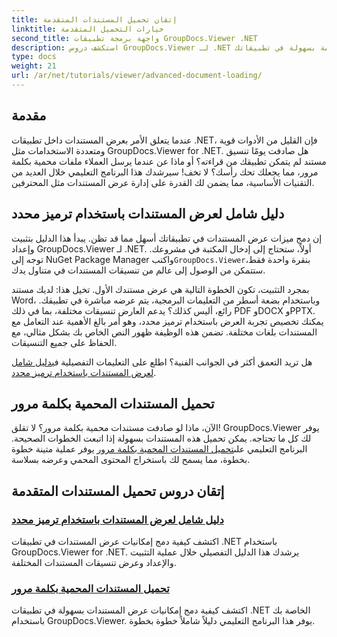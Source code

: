 ```yaml
---
title: إتقان تحميل المستندات المتقدمة
linktitle: خيارات التحميل المتقدمة
second_title: واجهة برمجة تطبيقات GroupDocs.Viewer .NET
description: استكشف دروس GroupDocs.Viewer لـ .NET لدمج إمكانيات عرض المستندات المتقدمة بسهولة في تطبيقاتك.
type: docs
weight: 21
url: /ar/net/tutorials/viewer/advanced-document-loading/
---
```

## مقدمة

عندما يتعلق الأمر بعرض المستندات داخل تطبيقات .NET، فإن القليل من الأدوات قوية ومتعددة الاستخدامات مثل GroupDocs.Viewer for .NET. هل صادفت يومًا تنسيق مستند لم يتمكن تطبيقك من قراءته؟ أو ماذا عن عندما يرسل العملاء ملفات محمية بكلمة مرور، مما يجعلك تحك رأسك؟ لا تخف! سيرشدك هذا البرنامج التعليمي خلال العديد من التقنيات الأساسية، مما يضمن لك القدرة على إدارة عرض المستندات مثل المحترفين.

## دليل شامل لعرض المستندات باستخدام ترميز محدد

إن دمج ميزات عرض المستندات في تطبيقاتك أسهل مما قد تظن. يبدأ هذا الدليل بتثبيت وإعداد GroupDocs.Viewer لـ .NET. أولاً، ستحتاج إلى إدخال المكتبة في مشروعك. توجه إلى NuGet Package Manager واكتب`GroupDocs.Viewer`بنقرة واحدة فقط، ستتمكن من الوصول إلى عالم من تنسيقات المستندات في متناول يدك.

بمجرد التثبيت، تكون الخطوة التالية هي عرض مستندك الأول. تخيل هذا: لديك مستند Word، وباستخدام بضعة أسطر من التعليمات البرمجية، يتم عرضه مباشرة في تطبيقك. رائع، أليس كذلك؟ يدعم العارض تنسيقات مختلفة، بما في ذلك PDF وDOCX وPPTX. يمكنك تخصيص تجربة العرض باستخدام ترميز محدد، وهو أمر بالغ الأهمية عند التعامل مع المستندات بلغات مختلفة. تضمن هذه الوظيفة ظهور النص الخاص بك بشكل مثالي، مع الحفاظ على جميع التنسيقات.

 هل تريد التعمق أكثر في الجوانب الفنية؟ اطلع على التعليمات التفصيلية في[دليل شامل لعرض المستندات باستخدام ترميز محدد](./document-viewing-with-specific-encoding/).

## تحميل المستندات المحمية بكلمة مرور

الآن، ماذا لو صادفت مستندات محمية بكلمة مرور؟ لا تقلق! GroupDocs.Viewer يوفر لك كل ما تحتاجه. يمكن تحميل هذه المستندات بسهولة إذا اتبعت الخطوات الصحيحة. البرنامج التعليمي على[تحميل المستندات المحمية بكلمة مرور](./loading-password-protected-document/) يوفر عملية متينة خطوة بخطوة، مما يسمح لك باستخراج المحتوى المحمي وعرضه بسلاسة.

## إتقان دروس تحميل المستندات المتقدمة
### [دليل شامل لعرض المستندات باستخدام ترميز محدد](./document-viewing-with-specific-encoding/)
اكتشف كيفية دمج إمكانيات عرض المستندات في تطبيقات .NET باستخدام GroupDocs.Viewer for .NET. يرشدك هذا الدليل التفصيلي خلال عملية التثبيت والإعداد وعرض تنسيقات المستندات المختلفة.
### [تحميل المستندات المحمية بكلمة مرور](./loading-password-protected-document/)
اكتشف كيفية دمج إمكانيات عرض المستندات بسهولة في تطبيقات .NET الخاصة بك باستخدام GroupDocs.Viewer. يوفر هذا البرنامج التعليمي دليلاً شاملاً خطوة بخطوة.